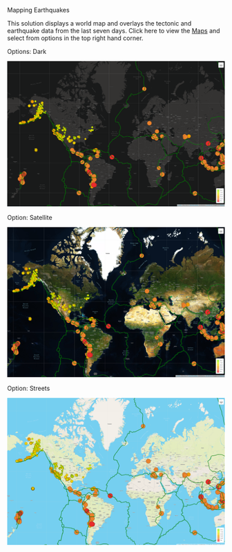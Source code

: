 Mapping Earthquakes

This solution displays a world map and overlays the tectonic and earthquake data from the last seven days.   Click here to view the [Maps](https://barharding.github.io/Mapping_Earthquakes//) and select from options in the top right hand corner.  

Options: Dark

![Dark](/dark.png)

Option: Satellite

![Satellite](satellite.png)

Option: Streets

![Streets](/streets.png)
